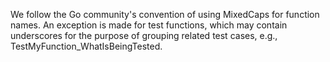 We follow the Go community's convention of using MixedCaps for function names. An exception is made for test functions, which may contain underscores for the purpose of grouping related test cases, e.g., TestMyFunction_WhatIsBeingTested.

